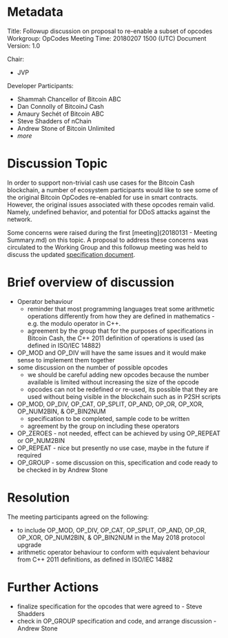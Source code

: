 # Metadata

Title:            Followup discussion on proposal to re-enable a subset of opcodes
Workgroup:        OpCodes
Meeting Time:     20180207 1500 (UTC)
Document Version: 1.0

Chair:
 * JVP
 
Developer Participants:
 * Shammah Chancellor of Bitcoin ABC
 * Dan Connolly of BitcoinJ Cash
 * Amaury Sechét of Bitcoin ABC
 * Steve Shadders of nChain
 * Andrew Stone of Bitcoin Unlimited
 * *more*

# Discussion Topic

In order to support non-trivial cash use cases for the Bitcoin Cash blockchain, a number of ecosystem participants would 
like to see some of the original Bitcoin OpCodes re-enabled for use in smart contracts.  However, the original issues 
associated with these opcodes remain valid.  Namely, undefined behavior, and potential for DDoS attacks against the network.

Some concerns were raised during the first [meeting](20180131 - Meeting Summary.md) on this topic. A proposal to address
these concerns was circulated to the Working Group and this followup meeting was held to discuss the updated 
[specification document](https://github.com/shadders/uahf-spec/blob/100a677a41305907951a021715ac06be7e749c6b/reenable-op-codes.md).


# Brief overview of discussion

* Operator behaviour 
  * reminder that most programming languages treat some arithmetic operations differently from how they are defined in 
mathematics - e.g. the modulo operator in C++.
  * agreement by the group that for the purposes of specifications in Bitcoin Cash, the C++ 2011 definition of operations 
is used (as defined in ISO/IEC 14882)
* OP_MOD and OP_DIV will have the same issues and it would make sense to implement them together
* some discussion on the number of possible opcodes
  * we should be careful adding new opcodes because the number available is limited without increasing the size of the opcode
  * opcodes can not be redefined or re-used, its possible that they are used without being visible in the blockchain such
as in P2SH scripts
* OP_MOD, OP_DIV, OP_CAT, OP_SPLIT, OP_AND, OP_OR, OP_XOR, OP_NUM2BIN, & OP_BIN2NUM
  * specification to be completed, sample code to be written 
  * agreement by the group on including these operators
* OP_ZEROES - not needed, effect can be achieved by using OP_REPEAT or OP_NUM2BIN
* OP_REPEAT - nice but presently no use case, maybe in the future if required
* OP_GROUP - some discussion on this, specification and code ready to be checked in by Andrew Stone

# Resolution

The meeting participants agreed on the following:

* to include OP_MOD, OP_DIV, OP_CAT, OP_SPLIT, OP_AND, OP_OR, OP_XOR, OP_NUM2BIN, & OP_BIN2NUM in the May 2018 protocol upgrade
* arithmetic operator behaviour to conform with equivalent behaviour from C++ 2011 definitions, as defined in ISO/IEC 14882

# Further Actions

* finalize specification for the opcodes that were agreed to - Steve Shadders
* check in OP_GROUP specification and code, and arrange discussion - Andrew Stone
